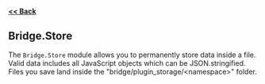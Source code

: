#### [<< Back](https://github.com/solvedDev/bridge./blob/master/plugins/getting-started.md)
## Bridge.Store
The ```Bridge.Store``` module allows you to permanently store data inside a file. Valid data includes all JavaScript objects which can be JSON.stringified.
Files you save land inside the "bridge/plugin_storage/\<namespace\>" folder.